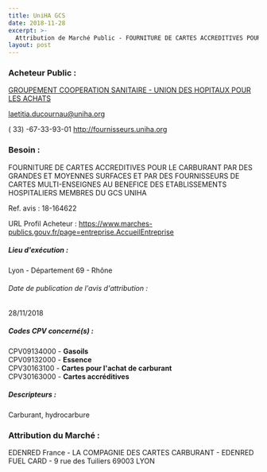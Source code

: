 ```yaml
---
title: UniHA GCS
date: 2018-11-28
excerpt: >-
  Attribution de Marché Public - FOURNITURE DE CARTES ACCREDITIVES POUR LE CARBURANT PAR DES GRANDES ET MOYENNES SURFACES ET PAR DES FOURNISSEURS DE CARTES MULTI-ENSEIGNES POUR LES ETABLISSEMENTS MEMBRES DU GCS UNIHA
layout: post
---
```


### Acheteur Public : 
<a href="/acheteur-131/siren-130002223"> GROUPEMENT COOPERATION SANITAIRE - UNION DES HOPITAUX POUR LES ACHATS</a><br/>



laetitia.ducournau@uniha.org

( 33) -67-33-93-01
http://fournisseurs.uniha.org
### Besoin :

FOURNITURE DE CARTES ACCREDITIVES POUR LE CARBURANT PAR DES GRANDES ET MOYENNES SURFACES ET PAR DES FOURNISSEURS DE CARTES MULTI-ENSEIGNES AU BENEFICE DES ETABLISSEMENTS HOSPITALIERS MEMBRES DU GCS UNIHA

Ref. avis : 18-164622

URL Profil Acheteur : https://www.marches-publics.gouv.fr/page=entreprise.AccueilEntreprise

##### Lieu d'exécution :

Lyon - Département 69 - Rhône

###### Date de publication de l'avis d'attribution : 
28/11/2018

##### Codes CPV concerné(s) :
CPV09134000 - **Gasoils** <br/>
CPV09132000 - **Essence** <br/>
CPV30163100 - **Cartes pour l'achat de carburant** <br/>
CPV30163000 - **Cartes accréditives** <br/>

##### Descripteurs :
Carburant, hydrocarbure <br/>

### Attribution du Marché :
EDENRED France - LA COMPAGNIE DES CARTES CARBURANT - EDENRED FUEL CARD - 9 rue des Tuiliers 69003 LYON <br/>
